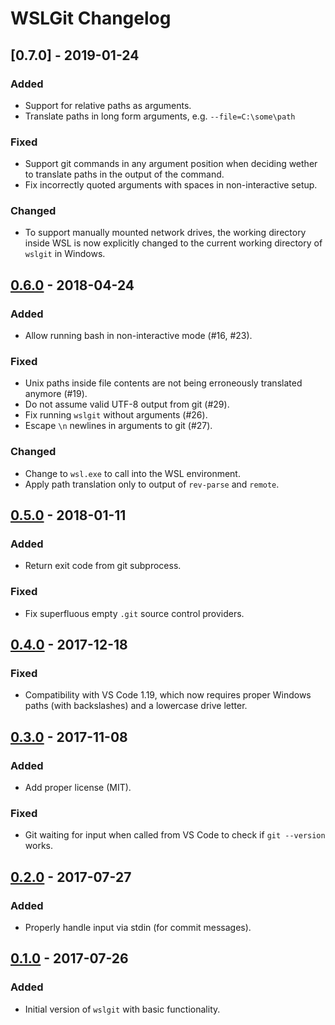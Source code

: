 # WSLGit Changelog

## [0.7.0] - 2019-01-24

### Added

- Support for relative paths as arguments.
- Translate paths in long form arguments, e.g. `--file=C:\some\path`

### Fixed

- Support git commands in any argument position when deciding wether to
  translate paths in the output of the command.
- Fix incorrectly quoted arguments with spaces in non-interactive setup.

### Changed

- To support manually mounted network drives, the working directory inside WSL
  is now explicitly changed to the current working directory of `wslgit`
  in Windows.


## [0.6.0] - 2018-04-24

### Added

- Allow running bash in non-interactive mode (#16, #23).

### Fixed

- Unix paths inside file contents are not being erroneously translated anymore (#19).
- Do not assume valid UTF-8 output from git (#29).
- Fix running `wslgit` without arguments (#26).
- Escape `\n` newlines in arguments to git (#27).

### Changed

- Change to `wsl.exe` to call into the WSL environment.
- Apply path translation only to output of `rev-parse` and `remote`.


## [0.5.0] - 2018-01-11

### Added

- Return exit code from git subprocess.

### Fixed

- Fix superfluous empty `.git` source control providers.


## [0.4.0] - 2017-12-18

### Fixed

- Compatibility with VS Code 1.19, which now requires proper Windows paths
    (with backslashes) and a lowercase drive letter.


## [0.3.0] - 2017-11-08

### Added

- Add proper license (MIT).

### Fixed

- Git waiting for input when called from VS Code to check if `git --version`
    works.


## [0.2.0] - 2017-07-27

### Added

- Properly handle input via stdin (for commit messages).


## [0.1.0] - 2017-07-26

### Added

- Initial version of `wslgit` with basic functionality.


[0.1.0]: #
[0.2.0]: https://github.com/andy-5/wslgit/releases/tag/v0.2.0
[0.3.0]: https://github.com/andy-5/wslgit/releases/tag/v0.3.0
[0.4.0]: https://github.com/andy-5/wslgit/releases/tag/v0.4.0
[0.5.0]: https://github.com/andy-5/wslgit/releases/tag/v0.5.0
[0.6.0]: https://github.com/andy-5/wslgit/releases/tag/v0.6.0
